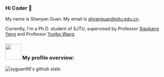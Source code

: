 ### Hi Coder 👋
My name is Shanyan Guan. My email is shyanguan@sjtu.edu.cn. 

Currently, I'm a Ph.D. student of SJTU, supervised by Professor [Xiaokang Yang](https://scholar.google.com/citations?user=yDEavdMAAAAJ&hl=zh-CN) and Professor [Yunbo Wang](https://scholar.google.com/citations?hl=en&user=C8bGfr0AAAAJ&view_op=list_works).

### <img src="https://media.giphy.com/media/l46Cei9gnXaJFGInu/giphy.gif" width="50"> My profile overview:
![syguan96's github stats](https://github-readme-stats.vercel.app/api?username=syguan96&show_icons=true)

